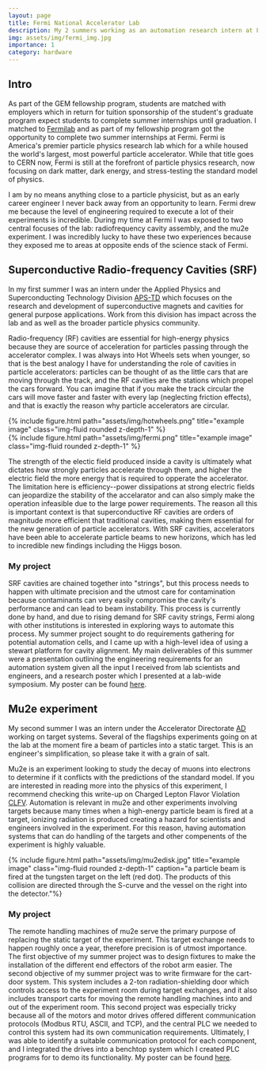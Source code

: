 ```yaml
---
layout: page
title: Fermi National Accelerator Lab
description: My 2 summers working as an automation research intern at FNAL. I completed my MS program as a GEM fellow, and my industry sponsor was FNAL.
img: assets/img/fermi_img.jpg
importance: 1
category: hardware
---
```


## Intro
As part of the GEM fellowship program, students are matched with employers which in return for tuition sponsorship of the student's graduate program expect students to complete summer internships until graduation. I matched to [Fermilab](https://www.fnal.gov/) and as part of my fellowship program got the opportunity to complete two summer internships at Fermi. Fermi is America's premier particle physics research lab which for a while housed the world's largest, most powerful particle accelerator. While that title goes to CERN now, Fermi is still at the forefront of particle physics research, now focusing on dark matter, dark energy, and stress-testing the standard model of physics.

I am by no means anything close to a particle physicist, but as an early career engineer I never back away from an opportunity to learn. Fermi drew me because the level of engineering required to execute a lot of their experiments is incredible. During my time at Fermi I was exposed to two central focuses of the lab: radiofrequency cavity assembly, and the mu2e experiment. I was incredibly lucky to have these two experiences because they exposed me to areas at opposite ends of the science stack of Fermi. 

## Superconductive Radio-frequency Cavities (SRF)
In my first summer I was an intern under the Applied Physics and Superconducting Technology Division [APS-TD](https://td.fnal.gov/) which focuses on the research and development of superconductive magnets and cavities for general purpose applications. Work from this division has impact across the lab and as well as the broader particle physics community. 

Radio-frequency (RF) cavities are essential for high-energy physics because they are source of acceleration for particles passing through the accelerator complex. I was always into Hot Wheels sets when younger, so that is the best analogy I have for understanding the role of cavities in particle accelerators: particles can be thought of as the little cars that are moving through the track, and the RF cavities are the stations which propel the cars forward. You can imagine that if you make the track circular the cars will move faster and faster with every lap (neglecting friction effects), and that is exactly the reason why particle accelerators are circular.

<div class="row">
    <div class="col-sm mt-3 mt-md-0">
        {% include figure.html path="assets/img/hotwheels.png" title="example image" class="img-fluid rounded z-depth-1" %}
    </div>
    <div class="col-sm mt-3 mt-md-0">
        {% include figure.html path="assets/img/fermi.png" title="example image" class="img-fluid rounded z-depth-1" %}
    </div>
</div>

The strength of the electic field produced inside a cavity is ultimately what dictates how strongly particles accelerate through them, and higher the electric field the more energy that is required to opperate the accelerator. The limitation here is efficiency--power dissipations at strong electric fields can jeopardize the stability of the accelarator and can also simply make the operation infeasible due to the large power requirements. The reason all this is important context is that superconductive RF cavities are orders of magnitude more efficient that traditional cavities, making them essential for the new generation of particle accelerators. With SRF cavities, accelerators have been able to accelerate particle beams to new horizons, which has led to incredible new findings including the Higgs boson. 

### My project
SRF cavities are chained together into "strings", but this process needs to happen with ultimate precision and the utmost care for contamination because contaminants can very easily compromise the cavity's performance and can lead to beam instability. This process is currently done by hand, and due to rising demand for SRF cavity strings, Fermi along with other institutions is interested in exploring ways to automate this process. My summer project sought to do requirements gathering for potential automation cells, and I came up with a high-level idea of using a stewart platform for cavity alignment. My main deliverables of this summer were a presentation outlining the engineering requirements for an automation system given all the input I received from lab scientists and engineers, and a research poster which I presented at a lab-wide symposium. My poster can be found [here](https://lss.fnal.gov/archive/2022/poster/fermilab-poster-22-146-student-td.pdf).

## Mu2e experiment
My second summer I was an intern under the Accelerator Directorate [AD](https://ad.fnal.gov/) working on target systems. Several of the flagships experiments going on at the lab at the moment fire a beam of particles into a static target. This is an engineer's simplification, so please take it with a grain of salt.

Mu2e is an experiment looking to study the decay of muons into electrons to determine if it conflicts with the predictions of the standard model. If you are interested in reading more into the physics of this experiment, I recommend checking this write-up on Charged Lepton Flavor Violation [CLFV](https://indico.cern.ch/event/452998/contributions/2184888/attachments/1306687/1958605/PASCOScLFV_Bernstein.pdf). Automation is relevant in mu2e and other experiments involving targets because many times when a high-energy particle beam is fired at a target, ionizing radiation is produced creating a hazard for scientists and engineers involved in the experiment. For this reason, having automation systems that can do handling of the targets and other compenents of the experiment is highly valuable. 

<div class="row">
    <div class="col-sm mt-3 mt-md-0">
        {% include figure.html path="assets/img/mu2edisk.jpg" title="example image" class="img-fluid rounded z-depth-1" caption="a particle beam is fired at the tungsten target on the left (red dot). The products of this collision are directed through the S-curve and the vessel on the right into the detector."%}
    </div>
</div>

### My project
The remote handling machines of mu2e serve the primary purpose of replacing the static target of the experiment. This target exchange needs to happen roughly once a year, therefore precision is of utmost importance. The first objective of my summer project was to design fixtures to make the installation of the different end effectors of the robot arm easier. The second objective of my summer project was to write firmware for the cart-door system. This system includes a 2-ton radiation-shielding door which controls access to the experiment room during target exchanges, and it also includes transport carts for moving the remote handling machines into and out of the experiment room. This second project was especially tricky because all of the motors and motor drives offered different communication protocols (Modbus RTU, ASCII, and TCP), and the central PLC we needed to control this system had its own communication requirements. Ultimately, I was able to identify a suitable communication protocol for each component, and I integrated the drives into a benchtop system which I created PLC programs for to demo its functionality. My poster can be found [here](https://lss.fnal.gov/archive/2023/poster/fermilab-poster-23-214-student.pdf).



